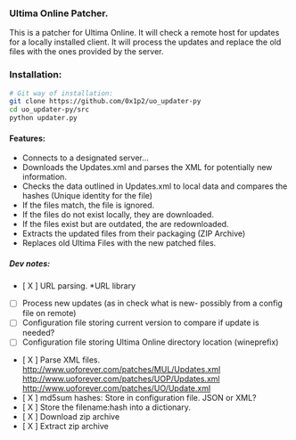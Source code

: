 ### Ultima Online Patcher.

This is a patcher for Ultima Online. It will check a remote host for updates
for a locally installed client. It will process the updates and replace the 
old files with the ones provided by the server.

### Installation:
```bash
# Git way of installation:
git clone https://github.com/0x1p2/uo_updater-py
cd uo_updater-py/src
python updater.py
```
#### Features:
+ Connects to a designated server...
+ Downloads the Updates.xml and parses the XML for potentially new information.
+ Checks the data outlined in Updates.xml to local data and compares the hashes (Unique identity for the file)
+ If the files match, the file is ignored.
+ If the files do not exist locally, they are downloaded.
+ If the files exist but are outdated, the are redownloaded.
+ Extracts the updated files from their packaging (ZIP Archive)
+ Replaces old Ultima Files with the new patched files.

##### Dev notes:

+ [ X ] URL parsing. *URL library
+ [   ] Process new updates (as in check what is new- possibly from a config file on remote)
+ [   ] Configuration file storing current version to compare if update is needed?
+ [   ] Configuration file storing Ultima Online directory location (wineprefix)
+ [ X ] Parse XML files. 
	http://www.uoforever.com/patches/MUL/Updates.xml
	http://www.uoforever.com/patches/UOP/Updates.xml
	http://www.uoforever.com/patches/UO/Update.xml
+ [ X ] md5sum hashes: Store in configuration file. JSON or XML?
+ [ X ] Store the filename:hash into a dictionary.
+ [ X ] Download zip archive
+ [ X ] Extract zip archive
